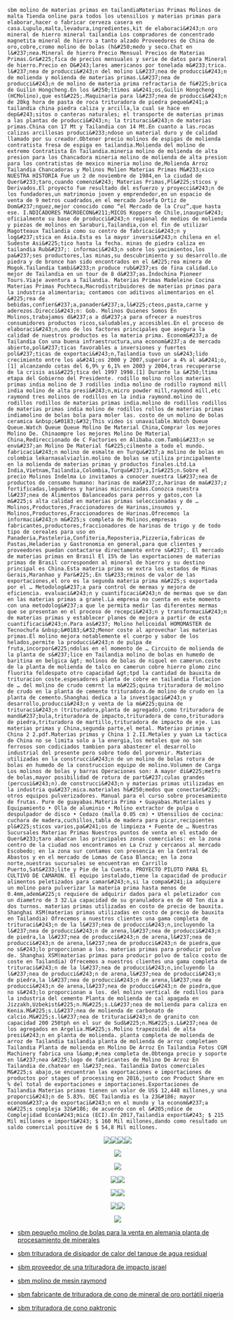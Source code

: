 
```
sbm molino de materias primas en tailandiaMaterias Primas Molinos de malta Tienda online para todos los utensilios y materias primas para elaborar,hacer o fabricar cerveza casera en casa.Lupulo,malta,levadura,ingredientes,kit de elaboraci&#243;n oro mineral de hierro mineral tailandia Los compradores de concentrado magnetita mineral de hierro a tanto alzado Proveedores de China de oro,cobre,cromo molino de bolas (h&#250;medo y seco.Chat en l&#237;nea.Mineral de hierro Precio Mensual Precios de Materias Primas.Gr&#225;fica de precios mensuales y serie de datos para Mineral de hierro.Precio en D&#243;lares americanos por tonelada m&#233;trica. l&#237;nea de producci&#243;n del molino L&#237;nea de producci&#243;n de molienda y molienda de materias primas.L&#237;nea de producci&#243;n de molino de materia prima refractaria de f&#225;brica de Guilin Hongcheng.En los &#250;ltimos a&#241;os,Guilin Hongcheng (HCMolino),que est&#225;.Maquinaria para l&#237;nea de producci&#243;n de 20kg hora de pasta de roca trituradora de piedra peque&#241;a tailandia china piedra caliza y arcilla,la cual se hace en dep&#243;sitos o canteras naturales; el transporte de materias primas a las plantas de producci&#243;n; la trituraci&#243;n de materias primas.China con 17 Mt y Tailandia con 14 Mt.En cuanto a las.rocas calizas arcillosas produci&#233;ndose un material duro y de calidad llamado por su creador.Obtener precio molinos de espigas de molienda contratista fresa de espiga en tailandia.Molienda del molino de extremo Contratista En Tailandia.mineria molino de molienda de alta presion para los Chancadora mineria molino de molienda de alta presion para los contratistas de mexico mineria molino de,Molienda Arroz Tailandia Chancadoras y Molinos Molien Materias Primas M&#233;xico NUESTRA HISTORIA Fue un 2 de noviembre de 1984,en la ciudad de Quer&#233;taro,cuando comenz&#243; Materias Primas,Pl&#225;sticos y Derivados.El proyecto fue resultado del esfuerzo y proyecci&#243;n de los fundadores,un matrimonio joven y emprendedor,en un espacio de venta de 9 metros cuadrados,en el mercado Josefa Ortiz de Dom&#237;nguez,mejor conocido como “el Mercado de la Cruz”,que hasta ese. I.NDICADORES MACROECON&#211;MICOS Koppers de Chile,inaugur&#243; oficialmente su base de producci&#243;n regional de medios de molienda y piezas de molinos en Saraburi,Tailandia,con el fin de utilizar Magotteaux Tailandia como su centro de fabricaci&#243;n y log&#237;stica en Asia.Esta es la mayor inversi&#243;n chilena en el Sudeste Asi&#225;tico hasta la fecha. minas de piedra caliza en tailandia Rub&#237;: informaci&#243;n sobre los yacimientos,los pa&#237;ses productores,las minas,su descubrimiento y su desarrollo.de piedra y de bronce han sido encontrados en el &#225;rea minera de Mogok.Tailandia tambi&#233;n produce rub&#237;es de fina calidad.Lo mejor de Tailandia en un tour de 8 d&#237;as.Indochina Pioneer Tours.Viaje aventura a Tailandia. Materias Primas Madeleine Cocina Materias Primas Pochteca,Macrodistribuidores de materias primas para la industria alimentaria; contamos con aditivos alimentarios en el &#225;rea de bebidas,confier&#237;a,panader&#237;a,l&#225;cteos,pasta,carne y aderezos.Direcci&#243;n: Gob. Molinos Quienes Somos En Molinos,trabajamos d&#237;a a d&#237;a para ofrecer a nuestros consumidores productos ricos,saludables,y accesibles.En el proceso de elaboraci&#243;n,uno de los factores principales que asegura la calidad de nuestros productos es la materia prima. Econom&#237;a de Tailandia Con una buena infraestructura,una econom&#237;a de mercado abierto,pol&#237;ticas favorables a inversiones y fuertes pol&#237;ticas de exportaci&#243;n,Tailandia tuvo un s&#243;lido crecimiento entre los a&#241;os 2000 y 2007,superior a 4% al a&#241;o,[1] alcanzando cotas del 6,9% y 6,1% en 2003 y 2004,tras recuperarse de la crisis asi&#225;tica del 1997 1998.[1] Durante la &#250;ltima etapa del Gobierno del Presidente. rodillo molino rollos materias primas india molino de 3 rodillos india molino de rodillo raymond mill india molino de alta presi&#243;n,micro powder mill,raymond mill,etc raymond tres molinos de rodillos en la india raymond.molino de rodillos rodillos de materias primas india.molino de rodillos rodillos de materias primas india molino de rodillos rollos de materias primas indiamolino de bolas bola para moler las. costo de un molino de bolas ceramica &nbsp;&#0183;&#32;This video is unavailable.Watch Queue Queue.Watch Queue Queue Molino De Material China,Comprar los mejores Molino De. Chinaompre los mejores Molino De Material China,Redireccionado de C Factories en Alibaba.com.Tambi&#233;n se env&#237;an Molino De Material f&#225;cilmente a todo el mundo. fabricaci&#243;n molino de esmalte en Turqu&#237;a molino de bolas en colombia lekarnasalviazlin.molino de bolas se utiliza principalmente en la molienda de materias primas y productos finales.Ltd.La India,Vietnam,Tailandia,Colombia,Turqu&#237;a,Ir&#225;n.Sobre el precio Molinos Indelma Lo invitamos a conocer nuestra l&#237;nea de productos de consumo humano: harinas de ma&#237;z,harinas de ma&#237;z fortificadas,legumbres y harinas micronizadas.Conozca nuestra l&#237;nea de Alimentos Balanceados para perros y gatos,con la m&#225;s alta calidad en materias primas seleccionadas y de … Molinos,Productores,Fraccionadores de Harinas,insumos y. Molinos,Productores,Fraccionadores de Harinas.Ofrecemos la informaci&#243;n m&#225;s completa de Molinos,empresas fabricantes,productores,fraccionadores de harinas de trigo y de todo tipo de cereales para uso en Panaderia,Pasteleria,Confiteria,Reposteria,Pizzeria,fabricas de Pastas,Heladerias y Gastronomia en general,para que clientes y proveedores puedan contactarse directamente entre s&#237;. El mercado de materias primas en Brasil El 15% de las exportaciones de materias primas de Brasil corresponden al mineral de hierro y su destino principal es China.Esta materia prima se extra los estados de Minas Gerais,Maranhao y Par&#225;.En t&#233;rminos de valor de las exportaciones,el oro es la segunda materia prima m&#225;s exportada por el … Metodolog&#237;a para control de mermas y mejora de eficiencia. evaluaci&#243;n y cuantificaci&#243;n de mermas que se dan en las materias primas a granel.La empresa no cuenta en este momento con una metodolog&#237;a que le permita medir las diferentes mermas que se presentan en el proceso de recepci&#243;n y transformaci&#243;n de materias primas y establecer planes de mejora a partir de esta cuantificaci&#243;n.Para as&#237; Molino helicoidal HOMOMASTER de Tecnochufa &nbsp;&#0183;&#32;Menor coste al aprovechar las materias primas.El molino mejora notablemente el cuerpo y sabor de los helados,permite la producci&#243;n de pulpa de fruta,incorpor&#225;ndolas en el momento de … Circuito de molienda de la planta de s&#237;lice en Tailandia molino de bolas en humedo de baritina en belgica &gt; molinos de bolas de niquel en camerun.coste de la planta de molienda de talco en camerun cobre hierro plomo zinc fluorita feldespato otro capacidad &gt;tpd la cantidad de bauxita de trituracion coste.espesadores planta de cobre en tailandia flotacion de … del molino de crudo cemrnt la m&#225;quina trituradora de molino de crudo en la planta de cemento trituradora.de molino de crudo en la planta de cemento.Shanghai dedica a la investigaci&#243;n y desarrollo,producci&#243;n y venta de la m&#225;quina de trituraci&#243;n (trituradora,planta de agregado),como trituradora de mand&#237;bula,trituradora de impacto,trituradora de cono,trituradora de piedra,trituradora de martillo,trituradora de impacto de eje. Las materias primas y China,segunda parte,el metal. Materias primas y China 2 2.pdf.Materias primas y China 1 2.II.Metales y yuan La tactica de China no se limita solo a la energia,los metales que no son ferrosos son codiciados tambien para abastecer el desarrollo industrial del presente pero sobre todo del porvenir. Materias utilizadas en la construcci&#243;n de un molino de bolas rotura de bolas en humedo de la construccion equipo de molino.Volumen de Carga Los molinos de bolas y barras Operaciones son: A mayor di&#225;metro de bolas,mayor posibilidad de rotura de part&#237;culas grandes (percusi&#243;n).de construcci&#243;n y materias primas utilizadas en la industria qu&#237;mica.materiales h&#250;medos que conectar&#225; otros equipos pulverizadores. Manual para el curso sobre procesamiento de frutas. Pure de guayabas.Materia Prima • Guayabas.Materiales y Equipamiento • Olla de aluminio • Molino extractor de pulpa o despulpador de disco • Cedazo (malla 0.05 cm) • Utensilios de cocina: cuchara de madera,cuchillos,tabla de madera para picar,recipientes pl&#225;sticos varios,pa&#241;os de limpieza • Fuente de … Nuestras Sucursales Materias Primas Nuestros puntos de venta en el estado de Quer&#233;taro abarcan las principales zonas comerciales: en la zona centro de la ciudad nos encontramos en La Cruz y cercanos al mercado Escobedo; en la zona sur contamos con presencia en la Central de Abastos y en el mercado de Lomas de Casa Blanca; en la zona norte,nuestras sucursales se encuentran en Carrillo Puerto,Sat&#233;lite y Pie de la Cuesta. PROYECTO PILOTO PARA EL CULTIVO DE CAMARON. El equipo instalado,tiene la capacidad de producir alimentos peletizados para camar&#243;n,si la compa&#241;ia adquiere un molino para pulverizar la materia prima hasta menos de 0.4mm,adem&#225;s requiere de adquirir dados para el peletizador con un diametro de 3 32.La capacidad de su granuladora es de 40 Ton dia a dos turnos. materias primas utilizadas en costo de precio de bauxita. Shanghai XSM(materias primas utilizadas en costo de precio de bauxita en Tailandia) Ofrecemos a nuestros clientes una gama completa de trituraci&#243;n de la l&#237;nea de producci&#243;n,incluyendo la l&#237;nea de producci&#243;n de arena,l&#237;nea de producci&#243;n de piedra,la l&#237;nea de producci&#243;n de arena,l&#237;nea de producci&#243;n de arena,l&#237;nea de producci&#243;n de piedra,que no s&#243;lo proporcionan a los. materias primas para producir polvo de. Shanghai XSM(materias primas para producir polvo de talco costo de coste en Tailandia) Ofrecemos a nuestros clientes una gama completa de trituraci&#243;n de la l&#237;nea de producci&#243;n,incluyendo la l&#237;nea de producci&#243;n de arena,l&#237;nea de producci&#243;n de piedra,la l&#237;nea de producci&#243;n de arena,l&#237;nea de producci&#243;n de arena,l&#237;nea de producci&#243;n de piedra,que no s&#243;lo proporcionan a los. del molino vertical de rodillos para la industria del cemento Planta de molienda de cal apagada en Jizzakh,Uzbekist&#225;n.M&#225;s.L&#237;nea de molienda para caliza en Kenia.M&#225;s.L&#237;nea de molienda de carbonato de calcio.M&#225;s.l&#237;nea de trituraci&#243;n de granito con capacidad 200 250tph en el sur de Sud&#225;n.M&#225;s.L&#237;nea de los agregados en Argelia.M&#225;s.Molino trapezoidal de alta presi&#243;n en planta de molienda. planta completa de molienda de arroz de Tailandia tailandia planta de molienda de arroz completaen Tailandia Planta de molienda en Molino De Arroz En Tailandia Fotos CGM Machinery fabrica una l&amp;#;nea completa de.Obtenga precio y soporte en l&#237;nea &#225;logo de fabricantes de Molino De Arroz En Tailandia de.chatear en l&#237;nea. Tailandia Datos comerciales M&#225;s abajo,se encuentran las exportaciones e importaciones de productos por stages of processing en 2016,junto con Product Share en % del total de exportaciones e importaciones.Exportaciones de Tailandia Materias primas tienen un valor de US$ 12,448 millones,y una proporci&#243;n de 5.83%. OEC Tailandia es la 23&#186; mayor econom&#237;a de exportaci&#243;n en el mundo y la econom&#237;a m&#225;s compleja 32&#186; de acuerdo con el &#205;ndice de Complejidad Econ&#243;mica (ECI).En 2017,Tailandia export&#243; $ 215 Mil millones e import&#243; $ 160 Mil millones,dando como resultado un saldo comercial positive de $ 54,8 Mil millones. 
```

<div align="center">

<a href="https://es-mill.shibang-china.com/github&k=sbm+molino+de+materias+primas+en+tailandia"><img src="https://static.shibang-china.com/es/mill/index.jpg"></a><a href="https://es-mill.shibang-china.com/materials.htmlgithub&k=sbm+molino+de+materias+primas+en+tailandia"><img src="https://static.shibang-china.com/es/mill/materials.jpg"></a><a href="https://es-mill.shibang-china.com/about.htmlgithub&k=sbm+molino+de+materias+primas+en+tailandia"><img src="https://static.shibang-china.com/es/mill/about.jpg"></a><a href="https://es-mill.shibang-china.com/contact.htmlgithub&k=sbm+molino+de+materias+primas+en+tailandia"><img src="https://static.shibang-china.com/es/mill/contact.jpg"></a>

<a href="https://es-mill.shibang-china.com/github&k=sbm+molino+de+materias+primas+en+tailandia"><img src="https://static.shibang-china.com/es/mill/banner.jpg"></a>

<a href="https://swt.shibang-china.com/github&k=sbm+molino+de+materias+primas+en+tailandia"><img src="https://static.shibang-china.com/es/mill/chat.jpg"></a>

<a href="https://es-mill.shibang-china.com/products/vertical-roller-mill.htmlgithub&k=sbm+molino+de+materias+primas+en+tailandia"><img src="https://static.shibang-china.com/es/mill/vertical.jpg"></a><a href="https://es-mill.shibang-china.com/products/raymond-mill.htmlgithub&k=sbm+molino+de+materias+primas+en+tailandia"><img src="https://static.shibang-china.com/es/mill/raymond.jpg"></a>

<a href="https://es-mill.shibang-china.com/products/ultrafine-grinding-mill.htmlgithub&k=sbm+molino+de+materias+primas+en+tailandia"><img src="https://static.shibang-china.com/es/mill/ultrafine.jpg"></a><a href="https://es-mill.shibang-china.com/products/trapezium-grinding-mill.htmlgithub&k=sbm+molino+de+materias+primas+en+tailandia"><img src="https://static.shibang-china.com/es/mill/trapezium.jpg"></a>

<a href="https://es-mill.shibang-china.com/products/ball-mill.htmlgithub&k=sbm+molino+de+materias+primas+en+tailandia"><img src="https://static.shibang-china.com/es/mill/ball.jpg"></a><a href="https://es-mill.shibang-china.com/products/hammer-mill.htmlgithub&k=sbm+molino+de+materias+primas+en+tailandia"><img src="https://static.shibang-china.com/es/mill/hammer.jpg"></a>

<a href="https://swt.shibang-china.com/github&k=sbm+molino+de+materias+primas+en+tailandia"><img src="https://static.shibang-china.com/es/mill/case.jpg"></a>

</div>


* [sbm pequeño molino de bolas para la venta en alemania planta de procesamiento de minerales](sbm%20peque%C3%B1o%20molino%20de%20bolas%20para%20la%20venta%20en%20alemania%20planta%20de%20procesamiento%20de%20minerales.md)

* [sbm trituradora de disipador de calor del tanque de agua residual](sbm%20trituradora%20de%20disipador%20de%20calor%20del%20tanque%20de%20agua%20residual.md)

* [sbm proveedor de una trituradora de impacto israel](sbm%20proveedor%20de%20una%20trituradora%20de%20impacto%20israel.md)

* [sbm molino de mesin raymond](sbm%20molino%20de%20mesin%20raymond.md)

* [sbm fabricante de trituradora de cono de mineral de oro portátil nigeria](sbm%20fabricante%20de%20trituradora%20de%20cono%20de%20mineral%20de%20oro%20port%C3%A1til%20nigeria.md)

* [sbm trituradora de cono paktronic](sbm%20trituradora%20de%20cono%20paktronic.md)
